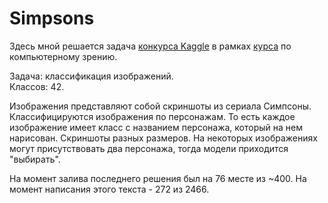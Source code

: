 # Simpsons

Здесь мной решается задача [конкурса Kaggle](https://www.kaggle.com/c/journey-springfield) в рамках [курса](https://stepik.org/course/50352/info) по компьютерному зрению. 

Задача: классификация изображений.<br>
Классов: 42. 

Изображения представляют собой скриншоты из сериала Симпсоны. Классифицируются изображения по персонажам. То есть каждое изображение имеет класс с названием персонажа, который на нем нарисован.
Скриншоты разных размеров. На некоторых изображениях могут присутствовать два персонажа, тогда модели приходится "выбирать".

На момент залива последнего решения был на 76 месте из ~400.
На момент написания этого текста - 272 из 2466.
